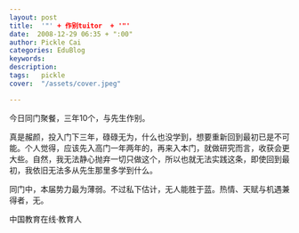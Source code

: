 ```yaml
---
layout: post  
title:  '"' + 作别tuitor  + '"'
date:  2008-12-29 06:35 + ":00" 
author: Pickle Cai  
categories: EduBlog  
keywords: 
description:   
tags:	pickle   
cover:  "/assets/cover.jpeg"  

---  
```

    
今日同门聚餐，三年10个，与先生作别。



真是赧颜，投入门下三年，碌碌无为，什么也没学到，想要重新回到最初已是不可能。个人觉得，应该先入高门一年两年的，再来入本门，就做研究而言，收获会更大些。自然，我无法静心抛弃一切只做这个，所以也就无法实践这条，即使回到最初，我依旧无法多从先生那里多学到什么。



同门中，本届势力最为薄弱。不过私下估计，无人能胜于蓝。热情、天赋与机遇兼得者，无。



		    
 中国教育在线·教育人

